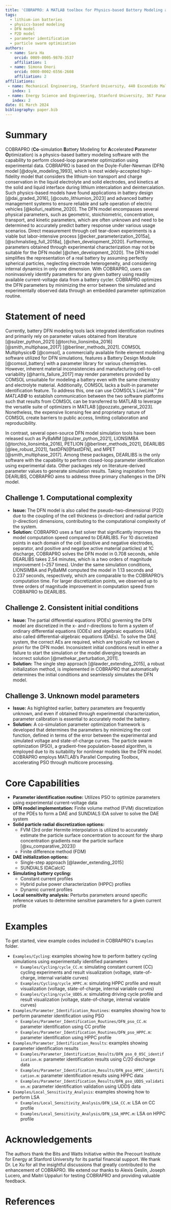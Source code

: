 ```yaml
---
title: 'COBRAPRO: A MATLAB toolbox for Physics-based Battery Modeling and Co-simulation Parameter Optimization'
tags:
  - lithium-ion batteries
  - physics-based modeling
  - DFN model
  - P2D model
  - parameter identification
  - particle swarm optimization
authors:
  - name: Sara Ha
    orcid: 0009-0005-9878-3537
    affiliation: 1 
  - name: Simona Onori
    orcid: 0000-0002-6556-2608
    affiliation: 2
affiliations:
 - name: Mechanical Engineering, Stanford University, 440 Escondido Mall, Stanford 94305, CA, USA
   index: 1
 - name: Energy Science and Engineering, Stanford University, 367 Panama Mall, Stanford 94305, CA, USA
   index: 2
date: 01 March 2024
bibliography: paper.bib
---
```


# Summary
COBRAPRO (**Co**-simulation **B**atte**r**y Modeling for **A**ccelerated **P**a**r**ameter **O**ptimization) is a physics-based battery modeling software with the capability to perform closed-loop parameter optimization using experimental data. COBRAPRO is based on the Doyle-Fuller-Newman (DFN) model [@doyle_modeling_1993], which is most widely-accepted high-fidelity model that considers the lithium-ion transport and charge conservation in the liquid electrolyte and solid electrodes, and kinetics at the solid and liquid interface during lithium intercalation and deintercalation. Such physics-based models have found applications in battery design [@dai_graded_2016], [@couto_lithiumion_2023] and advanced battery management systems to ensure reliable and safe operation of electric vehicles [@kolluri_realtime_2020]. The DFN model encompasses several physical parameters, such as geometric, stoichiometric, concentration, transport, and kinetic parameters, which are often unknown and need to be determined to accurately predict battery response under various usage scenarios. Direct measurement through cell tear-down experiments is a viable but labor-intensive process [@ecker_parameterization_2015a], [@schmalstieg_full_2018a], [@chen_development_2020]. Furthermore, parameters obtained through experimental characterization may not be suitable for the DFN model [@chen_development_2020]. The DFN model simplifies the representation of a real battery by assuming perfectly spherical particles, neglecting electrode heterogeneity, and considering internal dynamics in only one dimension. With COBRAPRO, users can noninvasively identify parameters for any given battery using readily available current-voltage data from a battery cycler. COBRAPRO optimizes the DFN parameters by minimizing the error between the simulated and experimentally observed data through an embedded parameter optimization routine.

# Statement of need

Currently, battery DFN modeling tools lack integrated identification routines and primarily rely on parameter values obtained from literature [@sulzer_python_2021] [@torchio_lionsimba_2016] [@smith_multiphase_2017] [@berliner_methods_2021]. COMSOL Multiphysics&copy; [@comsol], a commercially available finite element modeling software utilized for DFN simulations, features a Battery Design Module [@comsol_battery] with a parameter library for various chemistries. However, inherent material inconsistencies and manufacturing cell-to-cell variability [@harris_failure_2017] may render parameters provided by COMSOL unsuitable for modeling a battery even with the same chemistry and electrolyte material. Additionally, COMSOL lacks a built-in parameter identification feature. To address this, one can use COMSOL’s *LiveLink&trade; for MATLAB&copy;* to establish communication between the two software platforms such that results from COMSOL can be transferred to MATLAB to leverage the versatile suite of optimizers in MATLAB [@pozzato_general_2023]. Nonetheless, the expensive licensing fee and proprietary nature of COMSOL create barriers to public access, limiting collaboration and reproducibility.

In contrast, several open-source DFN model simulation tools have been released such as PyBaMM [@sulzer_python_2021], LIONSIMBA [@torchio_lionsimba_2016], PETLION [@berliner_methods_2021], DEARLIBS [@lee_robust_2021], fastDFN[@fastDFN], and MPET [@smith_multiphase_2017]. Among these packages, DEARLIBS is the only software with the capability to perform closed-loop parameter identification using experimental data. Other packages rely on literature-derived parameter values to generate simulation results. Taking inspiration from DEARLIBS, COBRAPRO aims to address three primary challenges in the DFN model.

## Challenge 1. Computational complexity 
- **Issue:** The DFN model is also called the pseudo-two-dimensional (P2D) due to the coupling of the cell thickness (x-direction) and radial particle (r-direction) dimensions, contributing to the computational complexity of the system.
- **Solution:** COBRAPRO uses a fast solver that significantly improves the model computation speed compared to DEARLIBS. For 10 discretized points in each domain of the cell (positive and negative electrodes, separator, and positive and negative active material particles) at 1C discharge, COBRAPRO solves the DFN model in 0.708 seconds, while DEARLIBS takes 2.54 minutes, which is a two orders of magnitude improvement (~257 times). Under the same simulation conditions, LIONSIMBA and PyBaMM computed the model in 1.13 seconds and 0.237 seconds, respectively, which are comparable to the COBRAPRO’s computation time. For larger discretization points, we observed up to three orders of magnitude improvement in computation speed from COBRAPRO to DEARLIBS.

## Challenge 2. Consistent initial conditions
- **Issue:** The partial differential equations (PDEs) governing the DFN model are discretized in the x- and r-directions to form a system of ordinary differential equations (ODEs) and algebraic equations (AEs), also called differential-algebraic equations (DAEs). To solve the DAE system, the correct AEs are required, which are typically not known *a priori* for the DFN model. Inconsistent initial conditions result in either a failure to start the simulation or the model diverging towards an incorrect solution [@methekar_perturbation_2011].
- **Solution:** The single step approach [@lawder_extending_2015], a robust initialization method, is implemented in COBRAPRO that automatically determines the initial conditions and seamlessly simulates the DFN model.

## Challenge 3. Unknown model parameters
- **Issue:** As highlighted earlier, battery parameters are frequently unknown, and even if obtained through experimental characterization, parameter calibration is essential to accurately model the battery.
- **Solution:** A co-simulation parameter optimization framework is developed that determines the parameters by minimizing the cost function, defined in terms of the error between the experimental and simulated voltage and state-of-charge curves. The particle swarm optimization (PSO), a gradient-free population-based algorithm, is employed due to its suitability for nonlinear models like the DFN model. COBRAPRO employs MATLAB’s Parallel Computing Toolbox, accelerating PSO through multicore processing.

# Core Capabilities
- **Parameter identification routine:** Utilizes PSO to optimize parameters using experimental current-voltage data
- **DFN model implementation:** Finite volume method (FVM) discretization of the PDEs to form a DAE and SUNDIALS IDA solver to solve the DAE system
- **Solid particle radial discretization options:**
  - FVM (3rd order Hermite interpolation is utilized to accurately estimate the particle surface concentration to account for the sharp concentration gradients near the particle surface [@xu_comparative_2023])
  - Finite difference method (FDM)
- **DAE initialization options:**
  - Single-step approach [@lawder_extending_2015]
  - SUNDIALS IDACalcIC
- **Simulating battery cycling:**
  - Constant current profiles
  - Hybrid pulse power characterization (HPPC) profiles
  - Dynamic current profiles 
- **Local sensitivity analysis:** Perturbs parameters around specific reference values to determine sensitive parameters for a given current profile

# Examples 
To get started, view example codes included in COBRAPRO's ```Examples``` folder.
* ```Examples/Cycling```: examples showing how to perform battery cycling simulations using experimentally identified parameters 
  * ```Examples/Cycling/cycle_CC.m```: simulating constant current (CC) cycling experiments and result visualization (voltage, state-of-charge, internal variable curves)
  * ```Examples/Cycling/cycle_HPPC.m```: simulating HPPC profile and result visualization (voltage, state-of-charge, internal variable curves)
  * ```Examples/Cycling/cycle_UDDS.m```: simulating driving cycle profile and result visualization (voltage, state-of-charge, internal variable curves)
* ```Examples/Parameter_Identification_Routines```: examples showing how to perform parameter identification using PSO
  * ```Examples/Parameter_Identification_Routines/DFN_pso_CC.m```: parameter identification using CC profile
  * ```Examples/Parameter_Identification_Routines/DFN_pso_HPPC.m```: parameter identification using HPPC profile
* ```Examples/Parameter_Identification_Results```: examples showing parameter identification results
  * ```Examples/Parameter_Identification_Results/DFN_pso_0_05C_identification.m```: parameter identification results using C/20 discharge data
  * ```Examples/Parameter_Identification_Results/DFN_pso_HPPC_identification.m```: parameter identification results using HPPC data
  * ```Examples/Parameter_Identification_Results/DFN_pso_UDDS_validation.m```: parameter identification validation using UDDS data
* ```Examples/Local_Sensitivity_Analysis```: examples showing how to perform LSA
  * ```Examples/Local_Sensitivity_Analysis/DFN_LSA_CC.m```: LSA on CC profile
  * ```Examples/Local_Sensitivity_Analysis/DFN_LSA_HPPC.m```: LSA on HPPC profile

# Acknowledgements
The authors thank the Bits and Watts Initiative within the Precourt Institute for Energy at Stanford University for its partial financial support. We thank Dr. Le Xu for all the insightful discussions that greatly contributed to the enhancement of COBRAPRO. We extend our thanks to Alexis Geslin, Joseph Lucero, and Maitri Uppaluri for testing COBRAPRO and providing valuable feedback.

# References
